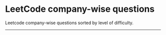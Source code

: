 # LeetCode company-wise questions
Leetcode company-wise questions sorted by level of difficulty.

------------------------------
